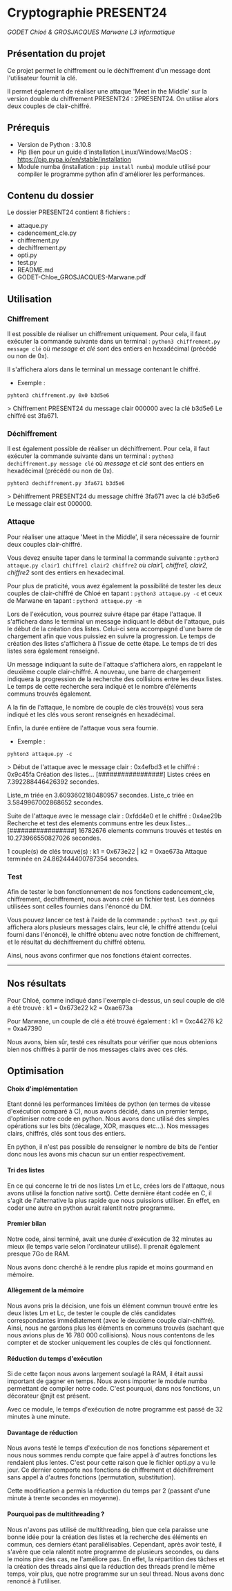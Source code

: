 # Cryptographie PRESENT24

*GODET Chloé & GROSJACQUES Marwane*
*L3 informatique*

## Présentation du projet
Ce projet permet le chiffrement ou le déchiffrement d'un message dont l'utilisateur fournit la clé.

Il permet également de réaliser une attaque 'Meet in the Middle' sur la version double du chiffrement PRESENT24 : 2PRESENT24. On utilise alors deux couples de clair-chiffré. 

## Prérequis
- Version de Python : 3.10.8
- Pip (lien pour un guide d'installation Linux/Windows/MacOS : https://pip.pypa.io/en/stable/installation
- Module numba (installation : ```pip install numba```)
module utilisé pour compiler le programme python afin d'améliorer les performances.

## Contenu du dossier
Le dossier PRESENT24 contient 8 fichiers :
- attaque.py
- cadencement_cle.py
- chiffrement.py
- dechiffrement.py
- opti.py
- test.py
- README.md
- GODET-Chloe_GROSJACQUES-Marwane.pdf

## Utilisation
### Chiffrement
Il est possible de réaliser un chiffrement uniquement. Pour cela, il faut exécuter la commande suivante dans un terminal : 
```python3 chiffrement.py message clé```
où *message* et *clé* sont des entiers en hexadécimal (précédé ou non de 0x).

Il s'affichera alors dans le terminal un message contenant le chiffré.
- Exemple :

```pyhton3 chiffrement.py 0x0 b3d5e6```

\> Chiffrement PRESENT24 du message clair 000000 avec la clé b3d5e6
Le chiffré est 3fa671.


### Déchiffrement
Il est également possible de réaliser un déchiffrement. Pour cela, il faut exécuter la commande suivante dans un terminal : 
```python3 dechiffrement.py message clé```
où *message* et *clé* sont des entiers en hexadécimal (précédé ou non de 0x).

```pyhton3 dechiffrement.py 3fa671 b3d5e6```

\> Déhiffrement PRESENT24 du message chiffré 3fa671 avec la clé b3d5e6
Le message clair est 000000.

### Attaque
Pour réaliser une attaque 'Meet in the Middle', il sera nécessaire de fournir deux couples clair-chiffré. 

Vous devez ensuite taper dans le terminal la commande suivante : 
```python3 attaque.py clair1 chiffre1 clair2 chiffre2```
où *clair1, chiffre1, clair2, chiffre2* sont des entiers en hexadecimal. 

Pour plus de praticité, vous avez également la possibilité de tester les deux couples de clair-chiffré de Chloé en tapant :
```python3 attaque.py -c```
et ceux de Marwane en tapant : 
```python3 attaque.py -m```

Lors de l'exécution, vous pourrez suivre étape par étape l'attaque. Il s'affichera dans le terminal un message indiquant le début de l'attaque, puis le début de la création des listes. Celui-ci sera accompagné d'une barre de chargement afin que vous puissiez en suivre la progression. 
Le temps de création des listes s'affichera à l'issue de cette étape. 
Le temps de tri des listes sera également renseigné. 

Un message indiquant la suite de l'attaque s'affichera alors, en rappelant le deuxième couple clair-chiffré. 
A nouveau, une barre de chargement indiquera la progression de la recherche des collisions entre les deux listes. Le temps de cette recherche sera indiqué et le nombre d'éléments communs trouvés également. 

A la fin de l'attaque, le nombre de couple de clés trouvé(s) vous sera indiqué et les clés vous seront renseignés en hexadécimal.

Enfin, la durée entière de l'attaque vous sera fournie. 

- Exemple :

```pyhton3 attaque.py -c```

\> Début de l'attaque avec le message clair : 0x4efbd3 et le chiffré : 0x9c45fa
Création des listes...
[#################]
Listes crées en 7.392288446426392 secondes.

Liste_m triée en 3.6093602180480957 secondes.
Liste_c triée en 3.5849967002868652 secondes.

Suite de l'attaque avec le message clair : 0xfdd4e0 et le chiffré : 0x4ae29b
Recherche et test des elements communs entre les deux listes...
[#################]
16782676 elements communs trouvés et testés en 10.273966550827026 secondes.

1 couple(s) de clés trouvé(s) :
k1 = 0x673e22 | k2 = 0xae673a
Attaque terminée en 24.862444400787354 secondes.

### Test
Afin de tester le bon fonctionnement de nos fonctions cadencement_cle, chiffrement, dechiffrement, nous avons créé un fichier test.
Les données utilisées sont celles fournies dans l'énoncé du DM. 

Vous pouvez lancer ce test à l'aide de la commande : 
```python3 test.py``` 
qui affichera alors plusieurs messages clairs, leur clé, le chiffré attendu (celui fourni dans l'énoncé), le chiffré obtenu avec notre fonction de chiffrement, et le résultat du déchiffrement du chiffré obtenu. 

Ainsi, nous avons confirmer que nos fonctions étaient correctes. 


------------



## Nos résultats
Pour Chloé, comme indiqué dans l'exemple ci-dessus, un seul couple de clé a été trouvé : 
k1 = 0x673e22
k2 = 0xae673a

Pour Marwane, un couple de clé a été trouvé également : 
k1 = 0xc44276
k2 = 0xa47390

Nous avons, bien sûr, testé ces résultats pour vérifier que nous obtenions bien nos chiffrés à partir de nos messages clairs avec ces clés. 

## Optimisation

#### Choix d'implémentation
Etant donné les performances limitées de python (en termes de vitesse d'exécution comparé à C), nous avons décidé, dans un premier temps, d'optimiser notre code en python. Nous avons donc utilisé des simples opérations sur les bits (décalage, XOR, masques etc...). 
Nos messages clairs, chiffrés, clés sont tous des entiers. 

En python, il n'est pas possible de renseigner le nombre de bits de l'entier donc nous les avons mis chacun sur un entier respectivement. 

#### Tri des listes
En ce qui concerne le tri de nos listes Lm et Lc, crées lors de l'attaque, nous avons utilisé la fonction native sort(). Cette dernière étant codée en C, il s'agit de l'alternative la plus rapide que nous puissions utiliser. En effet, en coder une autre en python aurait ralentit notre programme.

#### Premier bilan
Notre code, ainsi terminé, avait une durée d'exécution de 32 minutes au mieux (le temps varie selon l'ordinateur utilisé). Il prenait également presque 7Go de RAM.

Nous avons donc cherché à le rendre plus rapide et moins gourmand en mémoire. 

#### Allègement de la mémoire
Nous avons pris la décision, une fois un élément commun trouvé entre les deux listes Lm et Lc, de tester le couple de clés candidates correspondantes immédiatement (avec le deuxième couple clair-chiffré). Ainsi, nous ne gardons plus les éléments en communs trouvés (sachant que nous avions plus de 16 780 000 collisions). Nous nous contentons de les compter et de stocker uniquement les couples de clés qui fonctionnent. 

#### Réduction du temps d'exécution
Si de cette façon nous avons largement soulagé la RAM, il était aussi important de gagner en temps. Nous avons importer le module numba permettant de compiler notre code. 
C'est pourquoi, dans nos fonctions, un décorateur @njit est présent. 

Avec ce module, le temps d'exécution de notre programme est passé de 32 minutes à une minute. 

#### Davantage de réduction
Nous avons testé le temps d'exécution de nos fonctions séparement et nous nous sommes rendu compte que faire appel à d'autres fonctions les rendaient plus lentes. 
C'est pour cette raison que le fichier opti.py a vu le jour. Ce dernier comporte nos fonctions de chiffrement et déchifrrement sans appel à d'autres fonctions (permutation, substitution). 

Cette modification a permis la réduction du temps par 2 (passant d'une minute à trente secondes en moyenne).

#### Pourquoi pas de multithreading ?
Nous n'avons pas utilisé de multithreading, bien que cela paraisse une bonne idée pour la création des listes et la recherche des éléments en commun, ces derniers étant parallélisables. 
Cependant, après avoir testé, il s'avère que cela ralentit notre programme de plusieurs secondes, ou dans le moins pire des cas, ne l'améliore pas. En effet, la répartition des tâches et la création des threads ainsi que la réduction des threads prend le même temps, voir plus, que notre programme sur un seul thread. 
Nous avons donc renoncé à l'utiliser. 







